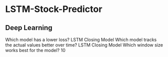 # LSTM-Stock-Predictor

## Deep Learning

Which model has a lower loss? LSTM Closing Model
Which model tracks the actual values better over time? LSTM Closing Model
Which window size works best for the model? 10
